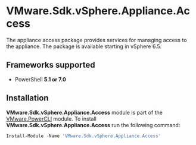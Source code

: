 # VMware.Sdk.vSphere.Appliance.Access

The appliance access package provides services for managing access to the appliance. The package is available starting in vSphere 6.5.

<a name="frameworks-supported"></a>
## Frameworks supported
- PowerShell **5.1 or 7.0**

<a name="installation"></a>
## Installation

**VMware.Sdk.vSphere.Appliance.Access** module is part of the [VMware.PowerCLI](https://www.powershellgallery.com/packages/VMware.PowerCLI) module. To install **VMware.Sdk.vSphere.Appliance.Access** run the following command:

```powershell
Install-Module -Name 'VMware.Sdk.vSphere.Appliance.Access'
```
